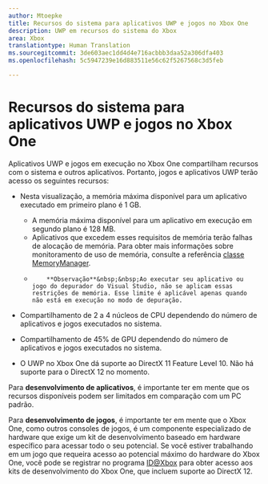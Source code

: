 ```yaml
---
author: Mtoepke
title: Recursos do sistema para aplicativos UWP e jogos no Xbox One
description: UWP em recursos do sistema do Xbox
area: Xbox
translationtype: Human Translation
ms.sourcegitcommit: 3de603aec1dd4d4e716acbbb3daa52a306dfa403
ms.openlocfilehash: 5c5947239e16d883511e56c62f5267568c3d5feb

---
```


# Recursos do sistema para aplicativos UWP e jogos no Xbox One

Aplicativos UWP e jogos em execução no Xbox One compartilham recursos com o sistema e outros aplicativos. Portanto, jogos e aplicativos UWP terão acesso os seguintes recursos:

* Nesta visualização, a memória máxima disponível para um aplicativo executado em primeiro plano é 1 GB.
    * A memória máxima disponível para um aplicativo em execução em segundo plano é 128 MB.
    * Aplicativos que excedem esses requisitos de memória terão falhas de alocação de memória. Para obter mais informações sobre monitoramento de uso de memória, consulte a referência [classe MemoryManager](https://msdn.microsoft.com/library/windows/apps/windows.system.memorymanager.aspx).
    * 
              **Observação**&nbsp;&nbsp;Ao executar seu aplicativo ou jogo do depurador do Visual Studio, não se aplicam essas restrições de memória. Esse limite é aplicável apenas quando não está em execução no modo de depuração.

* Compartilhamento de 2 a 4 núcleos de CPU dependendo do número de aplicativos e jogos executados no sistema.

* Compartilhamento de 45% de GPU dependendo do número de aplicativos e jogos executados no sistema.

* O UWP no Xbox One dá suporte ao DirectX 11 Feature Level 10. Não há suporte para o DirectX 12 no momento. 

Para **desenvolvimento de aplicativos**, é importante ter em mente que os recursos disponíveis podem ser limitados em comparação com um PC padrão.

Para **desenvolvimento de jogos**, é importante ter em mente que o Xbox One, como outros consoles de jogos, é um componente especializado de hardware que exige um kit de desenvolvimento baseado em hardware específico para acessar todo o seu potencial. Se você estiver trabalhando em um jogo que requeira acesso ao potencial máximo do hardware do Xbox One, você pode se registrar no programa [ID@Xbox](http://www.xbox.com/Developers/id) para obter acesso aos kits de desenvolvimento do Xbox One, que incluem suporte ao DirectX 12.



<!--HONumber=Jul16_HO2-->


